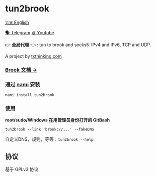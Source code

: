 # tun2brook

[🇬🇧 English](README.md)

[🗣 Telegram](https://t.me/txthinking_news)
[🩸 Youtube](https://www.youtube.com/txthinking) 

👉 **全局代理** 👈 : tun to brook and socks5. IPv4 and IPv6, TCP and UDP.

A project by [txthinking.com](https://www.txthinking.com)

### [Brook 文档 ->](https://txthinking.github.io/brook/)

### 通过 [nami](https://github.com/txthinking/nami) 安装

```
nami install tun2brook
```

### 使用

**root/sudo/Windows 在用管理员身份打开的 GitBash**

```
tun2brook --link 'brook://...' --fakeDNS
```

自定义DNS，规则，等等：`tun2brook --help`

## 协议

基于 GPLv3 协议
